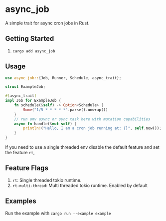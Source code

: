 # async_job

A simple trait for async cron jobs in Rust.

## Getting Started

1. `cargo add async_job`

## Usage

```rs
use async_job::{Job, Runner, Schedule, async_trait};

struct ExampleJob;

#[async_trait]
impl Job for ExampleJob {
    fn schedule(&self) -> Option<Schedule> {
        Some("1/5 * * * * *".parse().unwrap())
    }
    // run any async or sync task here with mutation capabilities
    async fn handle(&mut self) {
        println!("Hello, I am a cron job running at: {}", self.now());
    }
}
```

If you need to use a single threaded env disable the default feature and set the feature `rt`,

## Feature Flags

1. `rt`: Single threaded tokio runtime.
1. `rt-multi-thread`: Multi threaded tokio runtime. Enabled by default

## Examples

Run the example with `cargo run --example example`
